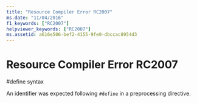 ```yaml
---
title: "Resource Compiler Error RC2007"
ms.date: "11/04/2016"
f1_keywords: ["RC2007"]
helpviewer_keywords: ["RC2007"]
ms.assetid: a616e506-bef2-4155-9fe0-dbccac8954d3
---
```

# Resource Compiler Error RC2007

\#define syntax

An identifier was expected following `#define` in a preprocessing directive.